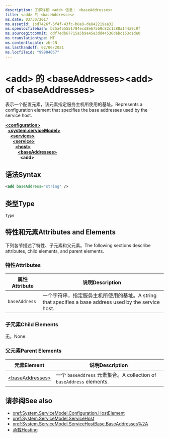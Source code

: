 ```yaml
---
description: 了解详细 <add> 信息： <baseAddresses>
title: <add> 的 <baseAddresses>
ms.date: 03/30/2017
ms.assetid: 1bd7426f-5f4f-43fc-b8e9-de842219aa32
ms.openlocfilehash: b25a4b5551784ecd8e67569c82c1388a144a9c9f
ms.sourcegitcommit: ddf7edb67715a5b9a45e3dd44536dabc153c1de0
ms.translationtype: MT
ms.contentlocale: zh-CN
ms.lasthandoff: 02/06/2021
ms.locfileid: "99804057"
---
```

# <a name="add-of-baseaddresses"></a><span data-ttu-id="56af2-103">\<add> 的 \<baseAddresses></span><span class="sxs-lookup"><span data-stu-id="56af2-103">\<add> of \<baseAddresses></span></span>

<span data-ttu-id="56af2-104">表示一个配置元素，该元素指定服务主机所使用的基址。</span><span class="sxs-lookup"><span data-stu-id="56af2-104">Represents a configuration element that specifies the base addresses used by the service host.</span></span>  
  
[**\<configuration>**](../configuration-element.md)\
&nbsp;&nbsp;[**\<system.serviceModel>**](system-servicemodel.md)\
&nbsp;&nbsp;&nbsp;&nbsp;[**\<services>**](services.md)\
&nbsp;&nbsp;&nbsp;&nbsp;&nbsp;&nbsp;[**\<service>**](service.md)\
&nbsp;&nbsp;&nbsp;&nbsp;&nbsp;&nbsp;&nbsp;&nbsp;[**\<host>**](host.md)\
&nbsp;&nbsp;&nbsp;&nbsp;&nbsp;&nbsp;&nbsp;&nbsp;&nbsp;&nbsp;[**\<baseAddresses>**](baseaddresses.md)\
&nbsp;&nbsp;&nbsp;&nbsp;&nbsp;&nbsp;&nbsp;&nbsp;&nbsp;&nbsp;&nbsp;&nbsp;**\<add>**  
  
## <a name="syntax"></a><span data-ttu-id="56af2-105">语法</span><span class="sxs-lookup"><span data-stu-id="56af2-105">Syntax</span></span>  
  
```xml  
<add baseAddress="string" />
```  
  
## <a name="type"></a><span data-ttu-id="56af2-106">类型</span><span class="sxs-lookup"><span data-stu-id="56af2-106">Type</span></span>  

 `Type`  
  
## <a name="attributes-and-elements"></a><span data-ttu-id="56af2-107">特性和元素</span><span class="sxs-lookup"><span data-stu-id="56af2-107">Attributes and Elements</span></span>  

 <span data-ttu-id="56af2-108">下列各节描述了特性、子元素和父元素。</span><span class="sxs-lookup"><span data-stu-id="56af2-108">The following sections describe attributes, child elements, and parent elements.</span></span>  
  
### <a name="attributes"></a><span data-ttu-id="56af2-109">特性</span><span class="sxs-lookup"><span data-stu-id="56af2-109">Attributes</span></span>  
  
|<span data-ttu-id="56af2-110">属性</span><span class="sxs-lookup"><span data-stu-id="56af2-110">Attribute</span></span>|<span data-ttu-id="56af2-111">说明</span><span class="sxs-lookup"><span data-stu-id="56af2-111">Description</span></span>|  
|---------------|-----------------|  
|`baseAddress`|<span data-ttu-id="56af2-112">一个字符串，指定服务主机所使用的基址。</span><span class="sxs-lookup"><span data-stu-id="56af2-112">A string that specifies a base address used by the service host.</span></span>|  
  
### <a name="child-elements"></a><span data-ttu-id="56af2-113">子元素</span><span class="sxs-lookup"><span data-stu-id="56af2-113">Child Elements</span></span>  

 <span data-ttu-id="56af2-114">无。</span><span class="sxs-lookup"><span data-stu-id="56af2-114">None.</span></span>  
  
### <a name="parent-elements"></a><span data-ttu-id="56af2-115">父元素</span><span class="sxs-lookup"><span data-stu-id="56af2-115">Parent Elements</span></span>  
  
|<span data-ttu-id="56af2-116">元素</span><span class="sxs-lookup"><span data-stu-id="56af2-116">Element</span></span>|<span data-ttu-id="56af2-117">说明</span><span class="sxs-lookup"><span data-stu-id="56af2-117">Description</span></span>|  
|-------------|-----------------|  
|[\<baseAddresses>](baseaddresses.md)|<span data-ttu-id="56af2-118">一个 `baseAddress` 元素集合。</span><span class="sxs-lookup"><span data-stu-id="56af2-118">A collection of `baseAddress` elements.</span></span>|  
  
## <a name="see-also"></a><span data-ttu-id="56af2-119">请参阅</span><span class="sxs-lookup"><span data-stu-id="56af2-119">See also</span></span>

- <xref:System.ServiceModel.Configuration.HostElement>
- <xref:System.ServiceModel.ServiceHost>
- <xref:System.ServiceModel.ServiceHostBase.BaseAddresses%2A>
- [<span data-ttu-id="56af2-120">承载</span><span class="sxs-lookup"><span data-stu-id="56af2-120">Hosting</span></span>](../../../wcf/feature-details/hosting.md)
